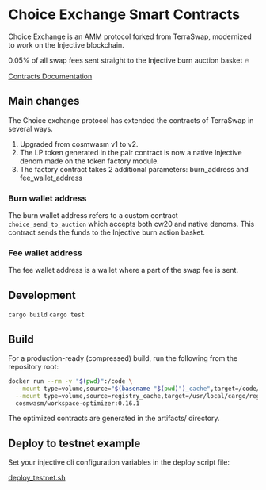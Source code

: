 # Choice Exchange Smart Contracts

Choice Exchange is an AMM protocol forked from TerraSwap, modernized to work on the Injective blockchain.

0.05% of all swap fees sent straight to the Injective burn auction basket 🔥

[Contracts Documentation](docs/choice.md)

## Main changes

The Choice exchange protocol has extended the contracts of TerraSwap in several ways.

1. Upgraded from cosmwasm v1 to v2.
2. The LP token generated in the pair contract is now a native Injective denom made on the token factory module.
3. The factory contract takes 2 additional parameters: burn_address and fee_wallet_address

### Burn wallet address

The burn wallet address refers to a custom contract `choice_send_to_auction` which accepts both cw20 and native denoms. This contract sends the funds to the Injective burn action basket.

### Fee wallet address

The fee wallet address is a wallet where a part of the swap fee is sent.

## Development

`cargo build`
`cargo test`

## Build

For a production-ready (compressed) build, run the following from the repository root:

```bash
docker run --rm -v "$(pwd)":/code \
  --mount type=volume,source="$(basename "$(pwd)")_cache",target=/code/target \
  --mount type=volume,source=registry_cache,target=/usr/local/cargo/registry \
  cosmwasm/workspace-optimizer:0.16.1
```

The optimized contracts are generated in the artifacts/ directory.

## Deploy to testnet example

Set your injective cli configuration variables in the deploy script file:

[deploy_testnet.sh](deploy_testnet.sh)